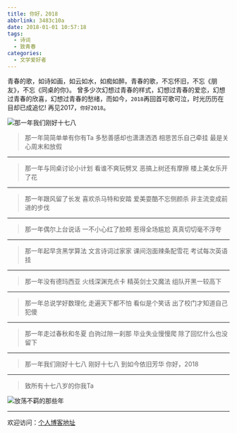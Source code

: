 ```yaml
---
title: 你好，2018
abbrlink: 3483c10a
date: 2018-01-01 10:57:18
tags:
  - 诗词
  - 致青春
categories:
  - 文学爱好者
---
```


青春的歌，如诗如画，如云如水，如痴如醉。青春的歌，不忘怀旧，不忘《朋友》，不忘《同桌的你》。
曾多少次幻想过青春的样式，幻想过青春的爱恋，幻想过青春的欣喜，幻想过青春的愁绪，而如今，`2018`再回首可歌可泣，时光历历在目却已成追忆!
再见2017，`你好2018`。

![那一年我们刚好十七八](https://tiven.cn/static/img/img-2018-01-0De2-KDyBGM1FyOdo6hy2.jpg)

<!-- more -->

>那一年简简单单有你有Ta
多愁善感却也潇潇洒洒
相思苦乐自己牵挂
最是关心周末和放假

----

>那一年与同桌讨论小计划
看谁不爽玩劈叉
恶搞上树还有摩擦
楼上美女乐开了花

----

>那一年跟风留了长发
喜欢杀马特和安踏
爱美耍酷不忘侧颜杀
非主流变成前进的步伐

----

>那一年偶尔上台说话
一不小心红了脸颊
惹得全场尴尬
真真切切毫不浮夸

----

>那一年起早贪黑学算法
文言诗词过家家
课间泡面辣条配雪花
考试每次英语挂

----

>那一年没有德玛西亚
火线深渊充点卡
精英剑士又魔法
组队开黑一较高下

----

>那一年总说学好数理化
走遍天下都不怕
看似是个笑话
出了校门才知道自己犯傻

----

>那一年走过春秋和冬夏
白驹过隙一刹那
毕业失业慢慢爬
除了回忆什么也没留下

----

>那一年我们刚好十七八
刚好十七八
到如今依旧芳华
你好，2018

---

>致所有十七八岁的你我Ta

![放荡不羁的那些年](https://tiven.cn/static/img/img-2018-02-mlFeAaSNcmXKSJlSVxGUC.jpg)

---

欢迎访问：[个人博客地址](//tiven.cn/p/3483c10a/ "天問博客")
